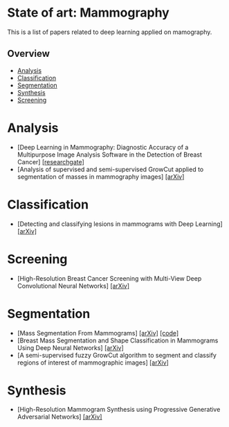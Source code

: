 # State of art: Mammography

This is a list of papers related to deep learning applied on mamography.

## Overview

- [Analysis](#analysis)
- [Classification](#classification)
- [Segmentation](#segmentation)
- [Synthesis](#synthesis)
- [Screening](#screening)

# Analysis
- [Deep Learning in Mammography: Diagnostic Accuracy of a Multipurpose Image Analysis Software in the Detection of Breast Cancer] [[researchgate]](https://www.researchgate.net/profile/Anton_Becker2/publication/313815380_Deep_Learning_in_Mammography_Diagnostic_Accuracy_of_a_Multipurpose_Image_Analysis_Software_in_the_Detection_of_Breast_Cancer/links/5960d055458515a357f7d312/Deep-Learning-in-Mammography-Diagnostic-Accuracy-of-a-Multipurpose-Image-Analysis-Software-in-the-Detection-of-Breast-Cancer.pdf)
- [Analysis of supervised and semi-supervised GrowCut applied to segmentation of masses in mammography images] [[arXiv]](https://arxiv.org/pdf/1712.07312)

# Classification
- [Detecting and classifying lesions in mammograms with Deep Learning] [[arXiv]](https://www.nature.com/articles/s41598-018-22437-z)


# Screening
- [High-Resolution Breast Cancer Screening with Multi-View Deep Convolutional Neural Networks] [[arXiv]](https:/arxiv.org/pdf/1703.07047.pdf)

# Segmentation
- [Mass Segmentation From Mammograms] [[arXiv]](https://arxiv.org/pdf/1710.09288.pdf) [[code]](https://github.com/wentaozhu/adversarial-deep-structural-networks)
- [Breast Mass Segmentation and Shape Classification in Mammograms Using Deep Neural Networks] [[arXiv]](https://arxiv.org/pdf/1809.01687.pdf)
- [A semi-supervised fuzzy GrowCut algorithm to segment and classify regions of interest of mammographic images] [[arXiv]](https://arxiv.org/pdf/1801.01443)

# Synthesis
- [High-Resolution Mammogram Synthesis using Progressive Generative Adversarial Networks] [[arXiv]](https://arxiv.org/pdf/1807.03401.pdf)



